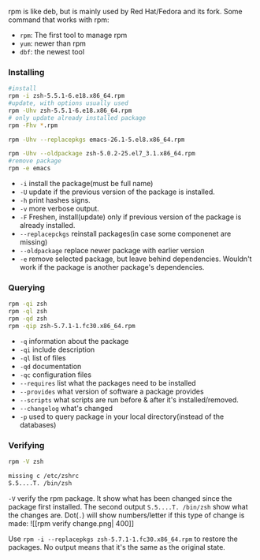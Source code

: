 rpm is like deb, but is mainly used by Red Hat/Fedora and its fork.
Some command that works with rpm:
- `rpm`: The first tool to manage rpm
- `yum`: newer than rpm
- `dbf`: the newest tool

### Installing
```bash
#install
rpm -i zsh-5.5.1-6.e18.x86_64.rpm
#update, with options usually used
rpm -Uhv zsh-5.5.1-6.e18.x86_64.rpm
# only update already installed package
rpm -Fhv *.rpm

rpm -Uhv --replacepkgs emacs-26.1-5.el8.x86_64.rpm

rpm -Uhv --oldpackage zsh-5.0.2-25.el7_3.1.x86_64.rpm
#remove package
rpm -e emacs
```
- `-i` install the package(must be full name)
- `-U` update if the previous version of the package is installed.
- `-h` print hashes signs.
- `-v` more verbose output.
- `-F` Freshen, install(update) only if previous version of the package is already installed.
- `--replacepckgs` reinstall packages(in case some componenet are missing)
- `--oldpackage` replace newer package with earlier version
- `-e` remove selected package, but leave behind dependencies. Wouldn't work if the package is another package's dependencies.

### Querying
```bash
rpm -qi zsh
rpm -ql zsh
rpm -qd zsh
rpm -qip zsh-5.7.1-1.fc30.x86_64.rpm
```
- `-q` information about the package
- `-qi` include description
- `-ql` list of files
- `-qd` documentation
- `-qc` configuration files
- `--requires` list what the packages need to be installed
- `--provides` what version of software a package provides
- `--scripts` what scripts are run before & after it's installed/removed.
- `--changelog` what's changed
- `-p` used to query package in your local directory(instead of the databases)

### Verifying
```bash
rpm -V zsh

missing c /etc/zshrc 
S.5....T. /bin/zsh
```
`-V` verify the rpm package. It show what has been changed since the package first installed. The second output `S.5....T. /bin/zsh` show what the changes are. Dot(`.`) will show numbers/letter if this type of change is made:
![[rpm verify change.png| 400]]

Use `rpm -i --replacepkgs zsh-5.7.1-1.fc30.x86_64.rpm` to restore the packages. No output means that it's the same as the original state.
